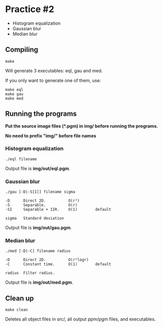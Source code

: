 # Practice #2

* Histogram equalization
* Gaussian blur
* Median blur

## Compiling

```
make
```
Will generate 3 executables: eql, gau and med.

If you only want to generate one of them, use:
```
make eql
make gau
make med
```

## Running the programs

**Put the source image files (*.pgm) in img/ before running the programs.**

**No need to prefix "img/" before file names**

### Histogram equalization
```
./eql filename
```

Output file is **img/out/eql.pgm**.

### Gaussian blur
```
./gau [-D|-S[I]] filename sigma
```
    -D      Direct 2D.          O(r²)
    -S      Separable.          O(r)
    -SI     Separable + IIR.    O(1)        default
    
    sigma   Standard deviation

Output file is **img/out/gau.pgm**.

### Median blur
```
./med [-D|-C] filename radius
```
    -D      Direct 2D.          O(r²logr)
    -C      Constant time.      O(1)        default
    
    radius  Filter radius.

Output file is **img/out/med.pgm**.

## Clean up

```
make clean
```

Deletes all object files in src/, all output ppm/pgm files, and executables.
